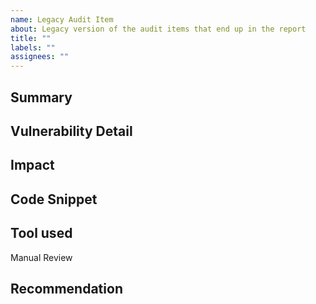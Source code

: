 ```yaml
---
name: Legacy Audit Item
about: Legacy version of the audit items that end up in the report
title: ""
labels: ""
assignees: ""
---
```


## Summary

## Vulnerability Detail

## Impact

## Code Snippet

## Tool used

Manual Review

## Recommendation
